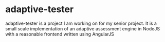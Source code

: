 adaptive-tester
========

adaptive-tester is a project I am working on for my senior project.  It is a small scale implementation of an adaptive assessment engine in NodeJS with a reasonable frontend written using AngularJS
